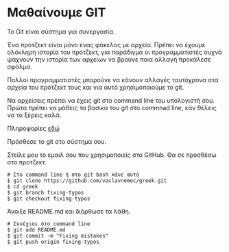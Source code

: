 # Μαθαίνουμε GIT

Το Git είναι σύστημα για συνεργασία.

Ένα πρότζεκτ είναι μόνο ένας φάκελος με αρχεία. Πρέπει να έχουμε ολόκληρη ιστορία του πρότζεκτ, για παράδιγμα οι προγραμματιστές συχνά ψάχνουν την ιστορία των αρχείων να βρούνε ποια αλλαγή προκάλεσε σφάλμα.

Πολλοί πραγραμματιστές μπορούνε να κάνουν αλλαγές ταυτόχρονα στα αρχεία του πρότζεκτ τους και για αυτό χρησιμοποιούμε το git.

Να αρχείσεις πρέπει να έχεις git στο command line του υπολογιστή σου. Πρώτα πρέπει να μάθεις τα βασικά του git στο commnad line, εάν θέλεις να το ξέρεις καλά.

Πληροφορίες [εδώ](https://git-scm.com/)

Πρόσθεσε το git στο σύστημα σου.

Στείλε μου το εμαιλ σου που χρησιμοποιείς στο GitHub. Θα σε προσθέσω στο προτζεκτ.

```
# Στο command line ή στο git bash κάνε αυτό
$ git clone https://github.com/vaclavnemec/greek.git
$ cd greek
$ git branch fixing-typos
$ git checkout fixing-typos
```

Άνοιξε README.md και διόρθωσε τα λάθη.

```
# Συνέχισε στο command line
$ git add README.md
$ git commit -m "Fixing mistakes"
$ git push origin fixing-typos
```

